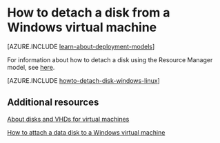 <properties
    pageTitle="Detach a disk from a Windows VM | Azure"
    description="Learn to detach a disk from a virtual machine in Azure using the classic deployment model."
    services="virtual-machines-windows"
    documentationcenter=""
    author="cynthn"
    manager="timlt"
    editor=""
    tags="azure-service-management" />
<tags
    ms.assetid="b6406768-1726-41bb-9451-1fda0905cc24"
    ms.service="virtual-machines-windows"
    ms.workload="infrastructure-services"
    ms.tgt_pltfrm="vm-windows"
    ms.devlang="na"
    ms.topic="article"
    ms.date="09/27/2016"
    wacn.date=""
    ms.author="cynthn" />

# How to detach a disk from a Windows virtual machine
[AZURE.INCLUDE [learn-about-deployment-models](../../includes/learn-about-deployment-models-classic-include.md)]

For information about how to detach a disk using the Resource Manager model, see [here](/documentation/articles/virtual-machines-windows-detach-disk/).

[AZURE.INCLUDE [howto-detach-disk-windows-linux](../../includes/howto-detach-disk-windows-linux.md)]

## Additional resources
[About disks and VHDs for virtual machines](/documentation/articles/virtual-machines-linux-about-disks-vhds/)

[How to attach a data disk to a Windows virtual machine](/documentation/articles/virtual-machines-windows-classic-attach-disk/)

